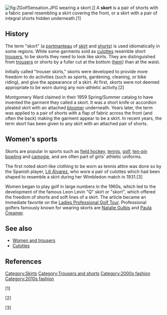 ![](ZGolfSensation.JPG "fig:ZGolfSensation.JPG") wearing a skort.\]\] A
**skort** is a pair of shorts with a fabric panel resembling a skirt
covering the front, or a skirt with a pair of integral shorts hidden
underneath.[1]

## History

The term "skort" (a [portmanteau](portmanteau "wikilink") of
[skirt](skirt "wikilink") and [shorts](shorts "wikilink")) is used
idiomatically in some regions. While some garments sold as
[culottes](culottes "wikilink") resemble short
[trousers](trousers "wikilink"), to be skorts they need to look like
skirts. They are distinguished from [trousers](trousers "wikilink") or
shorts by a fuller cut at the bottom ([hem](hem "wikilink")) than at the
waist.

Initially called "trouser skirts," skorts were developed to provide more
freedom to do activities (such as sports, gardening, cleaning, or bike
riding), and give the appearance of a skirt. At first, skorts were not
deemed appropriate to be worn during any non-athletic activity.[2]

Montgomery Ward claimed in their 1959 Spring/Summer catalog to have
invented the garment they called a skort. It was a short knife or
accordion pleated skirt with an attached
[bloomer](Bloomers_(clothing) "wikilink") underneath. Years later, the
term was applied to a pair of shorts with a flap of fabric across the
front (and often the back) making the garment appear to be a skirt. In
recent years, the term skort has been given to any skirt with an
attached pair of shorts.

## Women's sports

Skorts are popular in sports such as [field
hockey](field_hockey "wikilink"), [tennis](tennis "wikilink"),
[golf](golf "wikilink"), [ten-pin bowling](ten-pin_bowling "wikilink")
and [camogie](camogie "wikilink"), and are often part of girls' athletic
uniforms.

The first noted skort-like clothing to be worn as tennis attire was done
so by the Spanish player, [Lilí Álvarez](Lilí_Álvarez "wikilink"), who
wore a pair of culottes which had been shaped to resemble a skirt during
her Wimbledon match in 1931.[3]

Women began to play golf in large numbers in the 1960s, which led to the
development of the famous Leon Levin "Q" skirt or "skort", which offered
the freedom of shorts and soft lines of a skirt. The article became an
immediate favorite on the [Ladies Professional Golf
Tour](LPGA "wikilink"). Professional golfers famously known for wearing
skorts are [Natalie Gulbis](Natalie_Gulbis "wikilink") and [Paula
Creamer](Paula_Creamer "wikilink").

## See also

-   [Women and trousers](Women_and_trousers "wikilink")
-   [Culottes](Culottes "wikilink")

## References

[Category:Skirts](Category:Skirts "wikilink") [Category:Trousers and
shorts](Category:Trousers_and_shorts "wikilink") [Category:2000s
fashion](Category:2000s_fashion "wikilink") [Category:2010s
fashion](Category:2010s_fashion "wikilink")

[1]

[2]

[3]